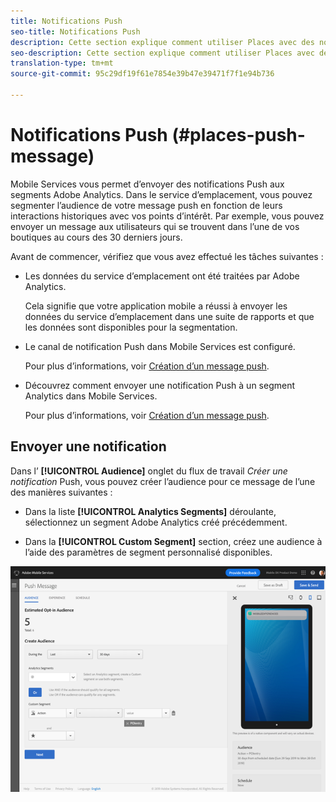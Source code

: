 ```yaml
---
title: Notifications Push
seo-title: Notifications Push
description: Cette section explique comment utiliser Places avec des notifications Push.
seo-description: Cette section explique comment utiliser Places avec des notifications Push.
translation-type: tm+mt
source-git-commit: 95c29df19f61e7854e39b47e39471f7f1e94b736

---
```



# Notifications Push (#places-push-message)

Mobile Services vous permet d’envoyer des notifications Push aux segments Adobe Analytics. Dans le service d’emplacement, vous pouvez segmenter l’audience de votre message push en fonction de leurs interactions historiques avec vos points d’intérêt. Par exemple, vous pouvez envoyer un message aux utilisateurs qui se trouvent dans l’une de vos boutiques au cours des 30 derniers jours.

Avant de commencer, vérifiez que vous avez effectué les tâches suivantes :

* Les données du service d’emplacement ont été traitées par Adobe Analytics.

   Cela signifie que votre application mobile a réussi à envoyer les données du service d’emplacement dans une suite de rapports et que les données sont disponibles pour la segmentation.

* Le canal de notification Push dans Mobile Services est configuré.

   Pour plus d’informations, voir [Création d’un message push](https://docs.adobe.com/content/help/en/mobile-services/using/manage-app-settings-ug/configuring-app/prerequisites-push-messaging.html).

* Découvrez comment envoyer une notification Push à un segment Analytics dans Mobile Services.

   Pour plus d’informations, voir [Création d’un message push](https://docs.adobe.com/content/help/en/mobile-services/using/messaging-ug/push-messages/t-create-push-message.html).

## Envoyer une notification

Dans l’ **[!UICONTROL Audience]** onglet du flux de travail *Créer une notification* Push, vous pouvez créer l’audience pour ce message de l’une des manières suivantes :

* Dans la liste **[!UICONTROL Analytics Segments]** déroulante, sélectionnez un segment Adobe Analytics créé précédemment.

* Dans la **[!UICONTROL Custom Segment]** section, créez une audience à l’aide des paramètres de segment personnalisé disponibles.

![configuration d’un message push](/help/assets/push-set-up.png)

